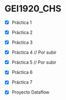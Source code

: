 # GEI1920_CHS

- [x] Práctica 1
- [x] Práctica 2
- [x] Práctica 3
- [x] Práctica 4 // Por subir
- [x] Práctica 5 // Por subir
- [x] Práctica 6
- [x] Práctica 7

- [x] Proyecto Dataflow

